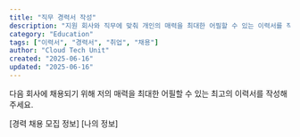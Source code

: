 ```yaml
---
title: "직무 경력서 작성"
description: "지원 회사와 직무에 맞춰 개인의 매력을 최대한 어필할 수 있는 이력서를 작성하는 프롬프트"
category: "Education"
tags: ["이력서", "경력서", "취업", "채용"]
author: "Cloud Tech Unit"
created: "2025-06-16"
updated: "2025-06-16"
---
```


다음 회사에 채용되기 위해 저의 매력을 최대한 어필할 수 있는 최고의 이력서를 작성해 주세요.

[경력 채용 모집 정보] [나의 정보]
